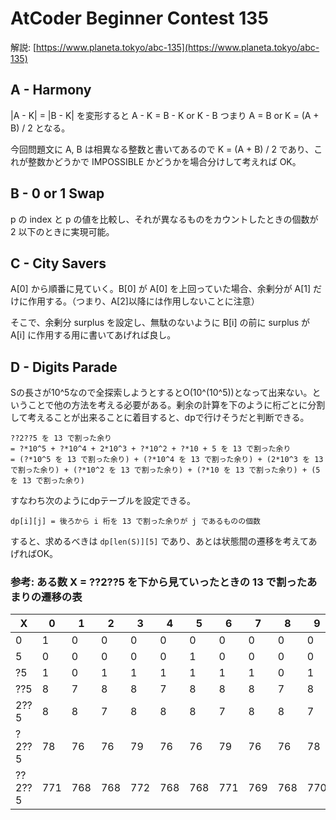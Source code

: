 # AtCoder Beginner Contest 135

解説: [https://www.planeta.tokyo/abc-135](https://www.planeta.tokyo/abc-135)

## A - Harmony

|A - K| = |B - K| を変形すると
A - K = B - K or K - B つまり
A = B or K = (A + B) / 2 となる。

今回問題文に A, B は相異なる整数と書いてあるので K = (A + B) / 2 であり、これが整数かどうかで IMPOSSIBLE かどうかを場合分けして考えれば OK。

## B - 0 or 1 Swap

p の index と p の値を比較し、それが異なるものをカウントしたときの個数が 2 以下のときに実現可能。

## C - City Savers

A[0] から順番に見ていく。B[0] が A[0] を上回っていた場合、余剰分が A[1] だけに作用する。（つまり、A[2]以降には作用しないことに注意）

そこで、余剰分 surplus を設定し、無駄のないように B[i] の前に surplus が A[i] に作用する用に書いてあげれば良し。

## D - Digits Parade

Sの長さが10^5なので全探索しようとするとO(10^(10^5))となって出来ない。ということで他の方法を考える必要がある。剰余の計算を下のように桁ごとに分割して考えることが出来ることに着目すると、dpで行けそうだと判断できる。

```plaintext
??2??5 を 13 で割った余り
= ?*10^5 + ?*10^4 + 2*10^3 + ?*10^2 + ?*10 + 5 を 13 で割った余り
= (?*10^5 を 13 で割った余り) + (?*10^4 を 13 で割った余り) + (2*10^3 を 13 で割った余り) + (?*10^2 を 13 で割った余り) + (?*10 を 13 で割った余り) + (5 を 13 で割った余り)
```

すなわち次のようにdpテーブルを設定できる。

```plaintext
dp[i][j] = 後ろから i 桁を 13 で割った余りが j であるものの個数
```

すると、求めるべきは `dp[len(S)][5]` であり、あとは状態間の遷移を考えてあげればOK。

### 参考: ある数 X = ??2??5 を下から見ていったときの 13 で割ったあまりの遷移の表

| X | 0 | 1 | 2 | 3 | 4 | 5 | 6 | 7 | 8 | 9 | 10 | 11 | 12 |
| --- | --- | --- | --- | --- | --- | --- | --- | --- | --- | --- | --- | --- | --- |
| 0 | 1 | 0 | 0 | 0 | 0 | 0 | 0 | 0 | 0 | 0 | 0 | 0 | 0 |
| 5 | 0 | 0 | 0 | 0 | 0 | 1 | 0 | 0 | 0 | 0 | 0 | 0 | 0 |
| ?5 | 1 | 0 | 1 | 1 | 1 | 1 | 1 | 1 | 0 | 1 | 1 | 0 | 1 |
| ??5 | 8 | 7 | 8 | 8 | 7 | 8 | 8 | 8 | 7 | 8 | 8 | 7 | 8 |
| 2??5 | 8 | 8 | 7 | 8 | 8 | 8 | 7 | 8 | 8 | 7 | 8 | 8 | 7 |
| ?2??5 | 78 | 76 | 76 | 79 | 76 | 76 | 79 | 76 | 76 | 78 | 77 | 76 | 77 |
| ??2??5 | 771 | 768 | 768 | 772 | 768 | 768 | 771 | 769 | 768 | 770 | 770 | 768 | 769 |
